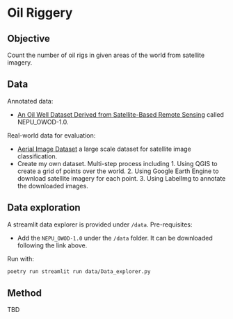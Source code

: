 # Oil Riggery

## Objective

Count the number of oil rigs in given areas of the world from satellite imagery.

## Data

Annotated data:
- [An Oil Well Dataset Derived from Satellite-Based Remote Sensing](https://www.mdpi.com/2072-4292/13/6/1132#) called NEPU_OWOD-1.0.

Real-world data for evaluation:
- [Aerial Image Dataset](https://captain-whu.github.io/AID/) a large scale dataset for satellite image classification.
- Create my own dataset. Multi-step process including 1. Using QGIS to create a grid of points over the world. 2. Using Google Earth Engine to download satellite imagery for each point. 3. Using LabelImg to annotate the downloaded images.

## Data exploration

A streamlit data explorer is provided under `/data`. Pre-requisites:

* Add the `NEPU_OWOD-1.0` under the `/data` folder. It can be downloaded following the link above.

Run with:

```bash
poetry run streamlit run data/Data_explorer.py
```

## Method

TBD

